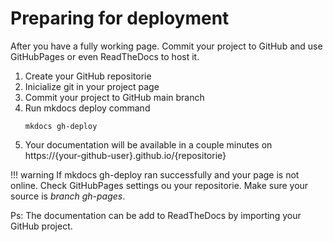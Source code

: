 # Preparing for deployment

After you have a fully working page. Commit your project to GitHub and use GitHubPages or even ReadTheDocs to host it.

1. Create your GitHub repositorie
2. Inicialize git in your project page
3. Commit your project to GitHub main branch
4. Run mkdocs deploy command 
    ```
    mkdocs gh-deploy
    ```
5. Your documentation will be available in a couple minutes on https://{your-github-user}.github.io/{repositorie}

!!! warning 
    If mkdocs gh-deploy ran successfully and your page is not online.
    Check GitHubPages settings ou your repositorie. Make sure your source is *branch gh-pages*.

Ps: The documentation can be add to ReadTheDocs by importing your GitHub project.